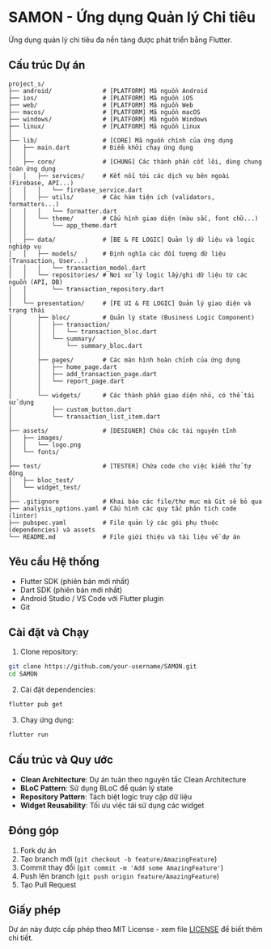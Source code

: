 # SAMON - Ứng dụng Quản lý Chi tiêu

Ứng dụng quản lý chi tiêu đa nền tảng được phát triển bằng Flutter.

## Cấu trúc Dự án

```
project_s/
├── android/              # [PLATFORM] Mã nguồn Android
├── ios/                  # [PLATFORM] Mã nguồn iOS
├── web/                  # [PLATFORM] Mã nguồn Web
├── macos/                # [PLATFORM] Mã nguồn macOS
├── windows/              # [PLATFORM] Mã nguồn Windows
├── linux/                # [PLATFORM] Mã nguồn Linux
│
├── lib/                  # [CORE] Mã nguồn chính của ứng dụng
│   ├── main.dart         # Điểm khởi chạy ứng dụng
│   │
│   ├── core/             # [CHUNG] Các thành phần cốt lõi, dùng chung toàn ứng dụng
│   │   ├── services/     # Kết nối tới các dịch vụ bên ngoài (Firebase, API...)
│   │   │   └── firebase_service.dart
│   │   ├── utils/        # Các hàm tiện ích (validators, formatters...)
│   │   │   └── formatter.dart
│   │   └── theme/        # Cấu hình giao diện (màu sắc, font chữ...)
│   │       └── app_theme.dart
│   │
│   ├── data/             # [BE & FE LOGIC] Quản lý dữ liệu và logic nghiệp vụ
│   │   ├── models/       # Định nghĩa các đối tượng dữ liệu (Transaction, User...)
│   │   │   └── transaction_model.dart
│   │   └── repositories/ # Nơi xử lý logic lấy/ghi dữ liệu từ các nguồn (API, DB)
│   │       └── transaction_repository.dart
│   │
│   └── presentation/     # [FE UI & FE LOGIC] Quản lý giao diện và trạng thái
│       ├── bloc/         # Quản lý state (Business Logic Component)
│       │   ├── transaction/
│       │   │   └── transaction_bloc.dart
│       │   └── summary/
│       │       └── summary_bloc.dart
│       │
│       ├── pages/        # Các màn hình hoàn chỉnh của ứng dụng
│       │   ├── home_page.dart
│       │   ├── add_transaction_page.dart
│       │   └── report_page.dart
│       │
│       └── widgets/      # Các thành phần giao diện nhỏ, có thể tái sử dụng
│           ├── custom_button.dart
│           └── transaction_list_item.dart
│
├── assets/               # [DESIGNER] Chứa các tài nguyên tĩnh
│   ├── images/
│   │   └── logo.png
│   └── fonts/
│
├── test/                 # [TESTER] Chứa code cho việc kiểm thử tự động
│   ├── bloc_test/
│   └── widget_test/
│
├── .gitignore            # Khai báo các file/thư mục mà Git sẽ bỏ qua
├── analysis_options.yaml # Cấu hình các quy tắc phân tích code (linter)
├── pubspec.yaml          # File quản lý các gói phụ thuộc (dependencies) và assets
└── README.md             # File giới thiệu và tài liệu về dự án
```

## Yêu cầu Hệ thống

- Flutter SDK (phiên bản mới nhất)
- Dart SDK (phiên bản mới nhất)
- Android Studio / VS Code với Flutter plugin
- Git

## Cài đặt và Chạy

1. Clone repository:
```bash
git clone https://github.com/your-username/SAMON.git
cd SAMON
```

2. Cài đặt dependencies:
```bash
flutter pub get
```

3. Chạy ứng dụng:
```bash
flutter run
```

## Cấu trúc và Quy ước

- **Clean Architecture**: Dự án tuân theo nguyên tắc Clean Architecture
- **BLoC Pattern**: Sử dụng BLoC để quản lý state
- **Repository Pattern**: Tách biệt logic truy cập dữ liệu
- **Widget Reusability**: Tối ưu việc tái sử dụng các widget

## Đóng góp

1. Fork dự án
2. Tạo branch mới (`git checkout -b feature/AmazingFeature`)
3. Commit thay đổi (`git commit -m 'Add some AmazingFeature'`)
4. Push lên branch (`git push origin feature/AmazingFeature`)
5. Tạo Pull Request

## Giấy phép

Dự án này được cấp phép theo MIT License - xem file [LICENSE](LICENSE) để biết thêm chi tiết.
